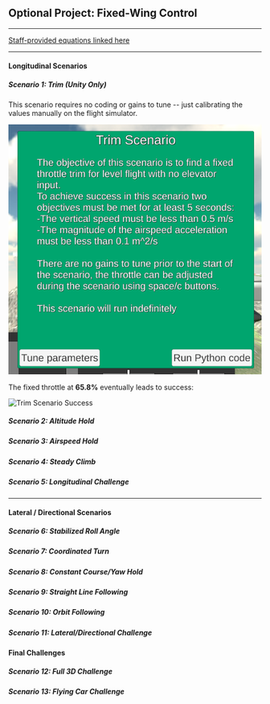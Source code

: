 ## Optional Project: Fixed-Wing Control

---

[Staff-provided equations linked here](https://www.overleaf.com/read/cvqmtzyhqjnj)

---

#### Longitudinal Scenarios

##### Scenario 1: Trim (Unity Only)

This scenario requires no coding or gains to tune -- just calibrating the values manually on the flight simulator.

![Trim Scenario Intro](images/scenario1-intro.PNG)

The fixed throttle at **65.8%** eventually leads to success:

![Trim Scenario Success](images/sccenario1-success.PNG)


##### Scenario 2: Altitude Hold

##### Scenario 3: Airspeed Hold

##### Scenario 4: Steady Climb

##### Scenario 5: Longitudinal Challenge

---

#### Lateral / Directional Scenarios


##### Scenario 6: Stabilized Roll Angle

##### Scenario 7: Coordinated Turn

##### Scenario 8: Constant Course/Yaw Hold

##### Scenario 9: Straight Line Following

##### Scenario 10: Orbit Following

##### Scenario 11: Lateral/Directional Challenge

#### Final Challenges

##### Scenario 12: Full 3D Challenge

##### Scenario 13: Flying Car Challenge